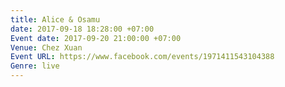 ```yaml
---
title: Alice & Osamu
date: 2017-09-18 18:28:00 +07:00
Event date: 2017-09-20 21:00:00 +07:00
Venue: Chez Xuan
Event URL: https://www.facebook.com/events/1971411543104388
Genre: live
---
```


